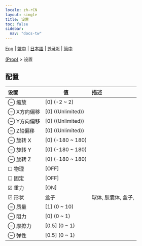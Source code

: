 ```yaml
---
locale: zh-rCN
layout: single
title: 设置
toc: false
sidebar:
  nav: "docs-tw"
---
```

[Eng](/dancexr/menu/2025.5/prop/settings) | [繁中](/tw/dancexr/menu/2025.5/prop/settings) | [日本語](/jp/dancexr/menu/2025.5/prop/settings) | [한국어](/kr/dancexr/menu/2025.5/prop/settings) | [简中](/zh/dancexr/menu/2025.5/prop/settings)

[(Prop)](../menu#(Prop)) > 设置

## 配置

| 设置 | 值 | 描述 |
| :--- | --- | :--- |
| ⊖ 缩放 | [0] (-2 ~ 2) | 
| ⊖ X方向偏移 | [0] ((Unlimited)) | 
| ⊖ Y方向偏移 | [0] ((Unlimited)) | 
| ⊖ Z轴偏移 | [0] ((Unlimited)) | 
| ⊖ 旋转 X | [0] (-180 ~ 180) | 
| ⊖ 旋转 Y | [0] (-180 ~ 180) | 
| ⊖ 旋转 Z | [0] (-180 ~ 180) | 
| ☐ 物理 | [OFF] | 
| ☐ 固定 | [OFF] | 
| ☑ 重力 | [ON] | 
| ☑ 形状 | 盒子 | 球体, 胶囊体, 盒子, 
| ⊖ 质量 | [1] (0 ~ 10) | 
| ⊖ 阻力 | [0] (0 ~ 1) | 
| ⊖ 摩擦力 | [0.5] (0 ~ 1) | 
| ⊖ 弹性 | [0.5] (0 ~ 1) | 
